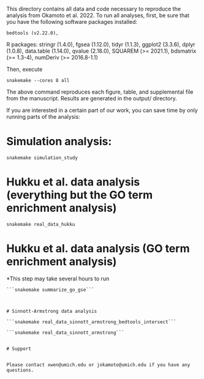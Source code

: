 This directory contains all data and code necessary to reproduce the analysis from Okamoto et al. 2022.
To run all analyses, first, be sure that you have the following software packages installed:

    bedtools (v2.22.0),

R packages:
    stringr (1.4.0),
    fgsea (1.12.0),
    tidyr (1.1.3),
    ggplot2 (3.3.6),
    dplyr (1.0.8),
    data.table (1.14.0),
    qvalue (2.18.0),
    SQUAREM (>= 2021.1),
    bdsmatrix (>= 1.3-4),
    numDeriv (>= 2016.8-1.1)

Then, execute

```snakemake --cores 8 all```


The above command reproduces each figure, table, and supplemental file from the manuscript. Results are generated in the output/ directory.






If you are interested in a certain part of our work, you can save time by only running parts of the analysis:


# Simulation analysis:

```snakemake simulation_study```



# Hukku et al. data analysis (everything but the GO term enrichment analysis)

```snakemake real_data_hukku```



# Hukku et al. data analysis (GO term enrichment analysis)
*This step may take several hours to run

```snakemake go_gse'''
```snakemake summarize_go_gse```



# Sinnott-Armstrong data analysis

```snakemake real_data_sinnott_armstrong_bedtools_intersect```

```snakemake real_data_sinnott_armstrong```


# Support


Please contact xwen@umich.edu or jokamoto@umich.edu if you have any questions.
